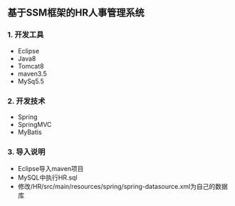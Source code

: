 ## **基于SSM框架的HR人事管理系统**
### 1. 开发工具
  - Eclipse
  - Java8
  - Tomcat8
  - maven3.5
  - MySq5.5
### 2. 开发技术
  - Spring
  - SpringMVC
  - MyBatis
### 3. 导入说明
  - Eclipse导入maven项目
  - MySQL中执行HR.sql
  - 修改/HR/src/main/resources/spring/spring-datasource.xml为自己的数据库
  

